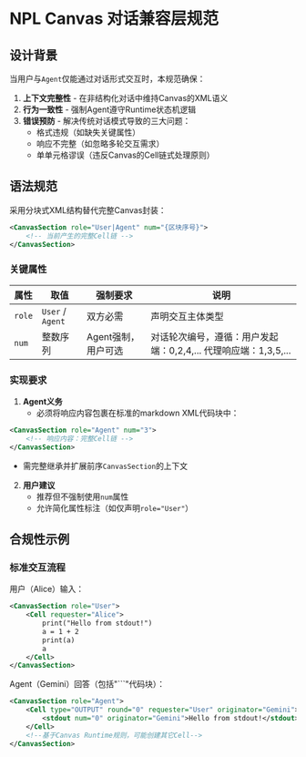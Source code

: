 # NPL Canvas 对话兼容层规范  
## 设计背景  
当用户与`Agent`仅能通过对话形式交互时，本规范确保：  
1. **上下文完整性** - 在非结构化对话中维持Canvas的XML语义  
2. **行为一致性** - 强制Agent遵守Runtime状态机逻辑  
3. **错误预防** - 解决传统对话模式导致的三大问题：  
   - 格式违规（如缺失关键属性）  
   - 响应不完整（如忽略多轮交互需求）  
   - 单单元格谬误（违反Canvas的Cell链式处理原则）  

## 语法规范  
采用分块式XML结构替代完整Canvas封装：  
```xml
<CanvasSection role="User|Agent" num="{区块序号}">
    <!-- 当前产生的完整Cell链 -->
</CanvasSection>
```

### 关键属性  
| 属性     | 取值               | 强制要求            | 说明                                                   |
| ------ | ---------------- | --------------- | ---------------------------------------------------- |
| `role` | `User` / `Agent` | 双方必需            | 声明交互主体类型                                             |
| `num`  | 整数序列             | Agent强制，用户可选 | 对话轮次编号，遵循：用户发起端：0,2,4,... 代理响应端：1,3,5,... |

### 实现要求  
1. **Agent义务**  
   - 必须将响应内容包裹在标准的markdown XML代码块中：  
 ```xml
 <CanvasSection role="Agent" num="3">
	 <!-- 响应内容：完整Cell链 -->
 </CanvasSection>
 ```
   - 需完整继承并扩展前序`CanvasSection`的上下文  

2. **用户建议**  
    - 推荐但不强制使用`num`属性  
    - 允许简化属性标注（如仅声明`role="User"`）  

## 合规性示例  
### 标准交互流程  
用户（Alice）输入：
```xml
<CanvasSection role="User">
	<Cell requester="Alice">
		print("Hello from stdout!")
		a = 1 + 2
		print(a)
		a
	</Cell>
</CanvasSection>
```
Agent（Gemini）回答（包括"\`\`\`"代码块）：
```xml
<CanvasSection role="Agent">
	<Cell type="OUTPUT" round="0" requester="User" originator="Gemini">
		<stdout num="0" originator="Gemini">Hello from stdout!</stdout>
	</Cell>
	<!--基于Canvas Runtime规则，可能创建其它Cell-->
</CanvasSection>
```